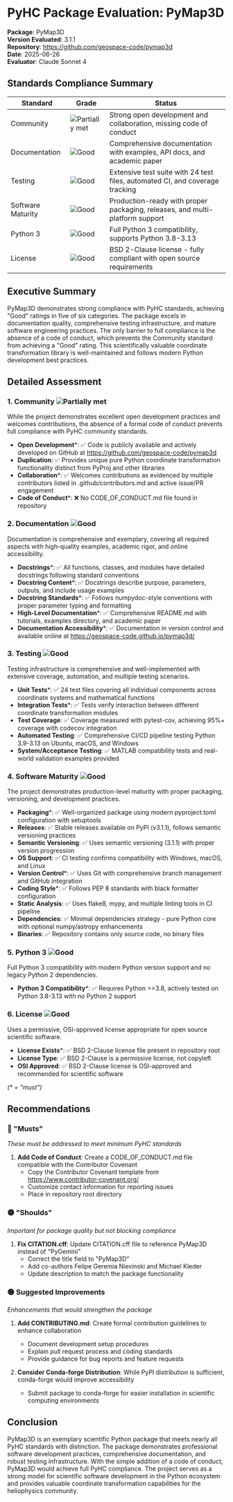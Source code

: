 # PyHC Package Evaluation: PyMap3D

**Package**: PyMap3D  
**Version Evaluated**: 3.1.1  
**Repository**: https://github.com/geospace-code/pymap3d  
**Date**: 2025-06-26  
**Evaluator**: Claude Sonnet 4  

## Standards Compliance Summary

| Standard | Grade | Status |
|----------|-------|--------|
| Community | ![Partially met](https://img.shields.io/badge/Partially%20met-orange.svg) | Strong open development and collaboration, missing code of conduct |
| Documentation | ![Good](https://img.shields.io/badge/Good-brightgreen.svg) | Comprehensive documentation with examples, API docs, and academic paper |  
| Testing | ![Good](https://img.shields.io/badge/Good-brightgreen.svg) | Extensive test suite with 24 test files, automated CI, and coverage tracking |
| Software Maturity | ![Good](https://img.shields.io/badge/Good-brightgreen.svg) | Production-ready with proper packaging, releases, and multi-platform support |
| Python 3 | ![Good](https://img.shields.io/badge/Good-brightgreen.svg) | Full Python 3 compatibility, supports Python 3.8-3.13 |
| License | ![Good](https://img.shields.io/badge/Good-brightgreen.svg) | BSD 2-Clause license - fully compliant with open source requirements |

## Executive Summary

PyMap3D demonstrates strong compliance with PyHC standards, achieving "Good" ratings in five of six categories. The package excels in documentation quality, comprehensive testing infrastructure, and mature software engineering practices. The only barrier to full compliance is the absence of a code of conduct, which prevents the Community standard from achieving a "Good" rating. This scientifically valuable coordinate transformation library is well-maintained and follows modern Python development best practices.

## Detailed Assessment

### 1. Community ![Partially met](https://img.shields.io/badge/Partially%20met-orange.svg)

While the project demonstrates excellent open development practices and welcomes contributions, the absence of a formal code of conduct prevents full compliance with PyHC community standards.

- **Open Development***: ✅ Code is publicly available and actively developed on GitHub at https://github.com/geospace-code/pymap3d
- **Duplication**: ✅ Provides unique pure Python coordinate transformation functionality distinct from PyProj and other libraries
- **Collaboration***: ✅ Welcomes contributions as evidenced by multiple contributors listed in .github/contributors.md and active issue/PR engagement
- **Code of Conduct***: ❌ No CODE_OF_CONDUCT.md file found in repository

### 2. Documentation ![Good](https://img.shields.io/badge/Good-brightgreen.svg)

Documentation is comprehensive and exemplary, covering all required aspects with high-quality examples, academic rigor, and online accessibility.

- **Docstrings***: ✅ All functions, classes, and modules have detailed docstrings following standard conventions
- **Docstring Content***: ✅ Docstrings describe purpose, parameters, outputs, and include usage examples
- **Docstring Standards***: ✅ Follows numpydoc-style conventions with proper parameter typing and formatting
- **High-Level Documentation***: ✅ Comprehensive README.md with tutorials, examples directory, and academic paper
- **Documentation Accessibility***: ✅ Documentation in version control and available online at https://geospace-code.github.io/pymap3d/

### 3. Testing ![Good](https://img.shields.io/badge/Good-brightgreen.svg)

Testing infrastructure is comprehensive and well-implemented with extensive coverage, automation, and multiple testing scenarios.

- **Unit Tests***: ✅ 24 test files covering all individual components across coordinate systems and mathematical functions
- **Integration Tests***: ✅ Tests verify interaction between different coordinate transformation modules
- **Test Coverage**: ✅ Coverage measured with pytest-cov, achieving 95%+ coverage with codecov integration
- **Automated Testing**: ✅ Comprehensive CI/CD pipeline testing Python 3.9-3.13 on Ubuntu, macOS, and Windows
- **System/Acceptance Testing**: ✅ MATLAB compatibility tests and real-world validation examples provided

### 4. Software Maturity ![Good](https://img.shields.io/badge/Good-brightgreen.svg)

The project demonstrates production-level maturity with proper packaging, versioning, and development practices.

- **Packaging***: ✅ Well-organized package using modern pyproject.toml configuration with setuptools
- **Releases**: ✅ Stable releases available on PyPI (v3.1.1), follows semantic versioning practices
- **Semantic Versioning**: ✅ Uses semantic versioning (3.1.1) with proper version progression
- **OS Support**: ✅ CI testing confirms compatibility with Windows, macOS, and Linux
- **Version Control***: ✅ Uses Git with comprehensive branch management and GitHub integration
- **Coding Style***: ✅ Follows PEP 8 standards with black formatter configuration
- **Static Analysis**: ✅ Uses flake8, mypy, and multiple linting tools in CI pipeline
- **Dependencies**: ✅ Minimal dependencies strategy - pure Python core with optional numpy/astropy enhancements
- **Binaries**: ✅ Repository contains only source code, no binary files

### 5. Python 3 ![Good](https://img.shields.io/badge/Good-brightgreen.svg)

Full Python 3 compatibility with modern Python version support and no legacy Python 2 dependencies.

- **Python 3 Compatibility***: ✅ Requires Python >=3.8, actively tested on Python 3.8-3.13 with no Python 2 support

### 6. License ![Good](https://img.shields.io/badge/Good-brightgreen.svg)

Uses a permissive, OSI-approved license appropriate for open source scientific software.

- **License Exists***: ✅ BSD 2-Clause license file present in repository root
- **License Type**: ✅ BSD 2-Clause is a permissive license, not copyleft
- **OSI Approved**: ✅ BSD 2-Clause license is OSI-approved and recommended for scientific software

*(\* = "must")*

## Recommendations

### 🔴 "Musts"
*These must be addressed to meet minimum PyHC standards*

1. **Add Code of Conduct**: Create a CODE_OF_CONDUCT.md file compatible with the Contributor Covenant
   - Copy the Contributor Covenant template from https://www.contributor-covenant.org/
   - Customize contact information for reporting issues
   - Place in repository root directory

### 🟡 "Shoulds"
*Important for package quality but not blocking compliance*

1. **Fix CITATION.cff**: Update CITATION.cff file to reference PyMap3D instead of "PyGemini"
   - Correct the title field to "PyMap3D"
   - Add co-authors Felipe Geremia Nievinski and Michael Kleder
   - Update description to match the package functionality

### 🟢 Suggested Improvements
*Enhancements that would strengthen the package*

1. **Add CONTRIBUTING.md**: Create formal contribution guidelines to enhance collaboration
   - Document development setup procedures
   - Explain pull request process and coding standards
   - Provide guidance for bug reports and feature requests

2. **Consider Conda-forge Distribution**: While PyPI distribution is sufficient, conda-forge would improve accessibility
   - Submit package to conda-forge for easier installation in scientific computing environments

## Conclusion

PyMap3D is an exemplary scientific Python package that meets nearly all PyHC standards with distinction. The package demonstrates professional software development practices, comprehensive documentation, and robust testing infrastructure. With the simple addition of a code of conduct, PyMap3D would achieve full PyHC compliance. The project serves as a strong model for scientific software development in the Python ecosystem and provides valuable coordinate transformation capabilities for the heliophysics community.